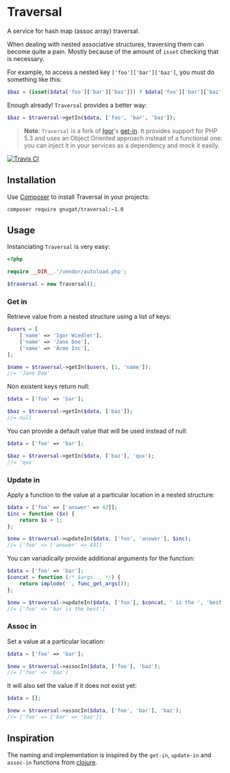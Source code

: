 # Traversal

A service for hash map (assoc array) traversal.

When dealing with nested associative structures, traversing them can become
quite a pain. Mostly because of the amount of `isset` checking that is
necessary.

For example, to access a nested key `['foo']['bar']['baz']`, you must do
something like this:

```php
$baz = (isset($data['foo']['bar']['baz'])) ? $data['foo']['bar']['baz'] : null;
```

Enough already! `Traversal` provides a better way:

```php
$baz = $traversal->getIn($data, ['foo', 'bar', 'baz']);
```

> **Note**: `Traversal` is a fork of [Igor](https://igor.io/)'s [get-in](https://github.com/igorw/get-in).
> It provides support for PHP 5.3 and uses an Object Oriented approach instead of
> a functional one: you can inject it in your services as a dependency and mock
> it easily.

[![Travis CI](https://travis-ci.org/gnugat/traversal.png)](https://travis-ci.org/gnugat/traversal)

## Installation

Use [Composer](http://getcomposer.org/) to install Traversal in your projects:

    composer require gnugat/traversal:~1.0

## Usage

Instanciating `Traversal` is very easy:

```php
<?php

require __DIR__.'/vendor/autoload.php';

$traversal = new Traversal();
```

### Get in

Retrieve value from a nested structure using a list of keys:

```php
$users = [
    ['name' => 'Igor Wiedler'],
    ['name' => 'Jane Doe'],
    ['name' => 'Acme Inc'],
];

$name = $traversal->getIn($users, [1, 'name']);
//= 'Jane Doe'
```

Non existent keys return null:

```php
$data = ['foo' => 'bar'];

$baz = $traversal->getIn($data, ['baz']);
//= null
```
You can provide a default value that will be used instead of null:

```php
$data = ['foo' => 'bar'];

$baz = $traversal->getIn($data, ['baz'], 'qux');
//= 'qux'
```
### Update in

Apply a function to the value at a particular location in a nested structure:

```php
$data = ['foo' => ['answer' => 42]];
$inc = function ($x) {
    return $x + 1;
};

$new = $traversal->updateIn($data, ['foo', 'answer'], $inc);
//= ['foo' => ['answer' => 43]]
```

You can variadically provide additional arguments for the function:

```php
$data = ['foo' => 'bar'];
$concat = function (/* $args... */) {
    return implode('', func_get_args());
};

$new = $traversal->updateIn($data, ['foo'], $concat, ' is the ', 'best');
//= ['foo' => 'bar is the best']
```

### Assoc in

Set a value at a particular location:

```php
$data = ['foo' => 'bar'];

$new = $traversal->assocIn($data, ['foo'], 'baz');
//= ['foo' => 'baz']
```

It will also set the value if it does not exist yet:

```php
$data = [];

$new = $traversal->assocIn($data, ['foo', 'bar'], 'baz');
//= ['foo' => ['bar' => 'baz']]
```

## Inspiration

The naming and implementation is inspired by the `get-in`, `update-in` and
`assoc-in` functions from [clojure](http://clojure.org).
